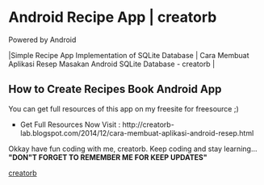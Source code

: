 Android Recipe App | creatorb
===========================================
Powered by Android

|Simple Recipe App Implementation of SQLite Database | Cara Membuat Aplikasi Resep Masakan Android SQLite Database - creatorb |<br>
<h2>How to Create Recipes Book Android App</h2>
You can get full resources of this app on my freesite for freesource ;)
<ul style="list-style-type:square">
  <li>Get Full Resources Now Visit : http://creatorb-lab.blogspot.com/2014/12/cara-membuat-aplikasi-android-resep.html</li>
</ul>
Okkay have fun coding with me, creatorb. Keep coding and stay learning...<br>
<b>"DON"T FORGET TO REMEMBER ME FOR KEEP UPDATES"</b><br>

<a href="http://twitter.com/creatorbe">creatorb</a>
